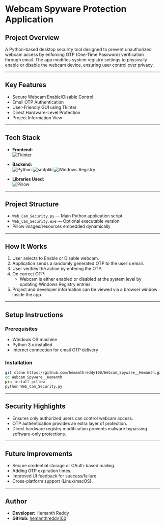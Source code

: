 # Webcam Spyware Protection Application

## Project Overview

A Python-based desktop security tool designed to prevent unauthorized webcam access by enforcing OTP (One-Time Password) verification through email. The app modifies system registry settings to physically enable or disable the webcam device, ensuring user control over privacy.

---

## Key Features

- Secure Webcam Enable/Disable Control
- Email OTP Authentication
- User-Friendly GUI using Tkinter
- Direct Hardware-Level Protection
- Project Information View

---

## Tech Stack

- **Frontend:**  
  <img alt="Tkinter" src="https://img.shields.io/badge/Tkinter-3.x-blue?style=for-the-badge&logo=python&logoColor=white"/>

- **Backend:**  
  <img alt="Python" src="https://img.shields.io/badge/python-3776AB?style=for-the-badge&logo=python&logoColor=white"/>
  <img alt="smtplib" src="https://img.shields.io/badge/SMTP-Email-ff69b4?style=for-the-badge&logo=gmail&logoColor=white"/>
  <img alt="Windows Registry" src="https://img.shields.io/badge/Windows%20Registry-0078D6?style=for-the-badge&logo=windows&logoColor=white"/>

- **Libraries Used:**  
  <img alt="Pillow" src="https://img.shields.io/badge/Pillow-Image%20Processing-yellow?style=for-the-badge&logo=python&logoColor=white"/>

---

## Project Structure

- `Web_Cam_Security.py` — Main Python application script
- `Web_Cam_Security.exe` — Optional executable version
- Pillow images/resources embedded dynamically

---

## How It Works

1. User selects to Enable or Disable webcam.
2. Application sends a randomly generated OTP to the user's email.
3. User verifies the action by entering the OTP.
4. On correct OTP:
   - Webcam is either enabled or disabled at the system level by updating Windows Registry entries.
5. Project and developer information can be viewed via a browser window inside the app.

---

## Setup Instructions

### Prerequisites

- Windows OS machine
- Python 3.x installed
- Internet connection for email OTP delivery

### Installation

```bash
git clone https://github.com/hemanthreddy100/Webcam_Spyware__Hemanth.git
cd Webcam_Spyware__Hemanth
pip install pillow
python Web_Cam_Security.py
```
---

## Security Highlights

- Ensures only authorized users can control webcam access.
- OTP authentication provides an extra layer of protection.
- Direct hardware registry modification prevents malware bypassing software-only protections.

---

## Future Improvements

- Secure credential storage or OAuth-based mailing.
- Adding OTP expiration times.
- Improved UI feedback for success/failure.
- Cross-platform support (Linux/macOS).

---

## Author

- **Developer:** Hemanth Reddy
- **GitHub:** [hemanthreddy100](https://github.com/hemanthreddy100)
